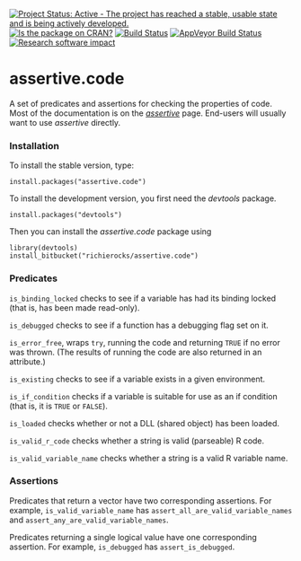 [![Project Status: Active - The project has reached a stable, usable state and is being actively developed.](http://www.repostatus.org/badges/0.1.0/active.svg)](http://www.repostatus.org/#active)
[![Is the package on CRAN?](http://www.r-pkg.org/badges/version/assertive.code)](http://www.r-pkg.org/pkg/assertive.code)
[![Build Status](https://semaphoreci.com/api/v1/projects/39738de5-2024-477d-b954-eeb0660c0beb/635084/badge.svg)](https://semaphoreci.com/richierocks/assertive-code)
[![AppVeyor Build Status](https://ci.appveyor.com/api/projects/status/924pew006obl4d2d?svg=true)](https://ci.appveyor.com/project/richierocks/assertive-code)
[![Research software impact](http://depsy.org/api/package/cran/assertive.code/badge.svg)](http://depsy.org/package/r/assertive.code)

# assertive.code

A set of predicates and assertions for checking the properties of code.  Most of the documentation is on the *[assertive](https://bitbucket.org/richierocks/assertive)* page.  End-users will usually want to use *assertive* directly.


### Installation

To install the stable version, type:

```{r}
install.packages("assertive.code")
```

To install the development version, you first need the *devtools* package.

```{r}
install.packages("devtools")
```

Then you can install the *assertive.code* package using

```{r}
library(devtools)
install_bitbucket("richierocks/assertive.code")
```

### Predicates

`is_binding_locked` checks to see if a variable has had its binding locked (that is, has been made read-only).

`is_debugged` checks to see if a function has a debugging flag set on it.

`is_error_free`, wraps `try`, running the code and returning `TRUE` if no error was thrown.  (The results of running the code are also returned in an attribute.)

`is_existing` checks to see if a variable exists in a given environment.

`is_if_condition` checks if a variable is suitable for use as an if condition (that is, it is `TRUE` or `FALSE`).

`is_loaded` checks whether or not a DLL (shared object) has been loaded.

`is_valid_r_code` checks whether a string is valid (parseable) R code.

`is_valid_variable_name` checks whether a string is a valid R variable name.

### Assertions

Predicates that return a vector have two corresponding assertions.  For example,
`is_valid_variable_name` has `assert_all_are_valid_variable_names` and `assert_any_are_valid_variable_names`.

Predicates returning a single logical value have one corresponding assertion.
For example, `is_debugged` has `assert_is_debugged`.